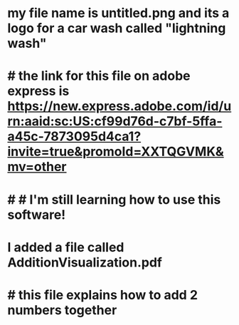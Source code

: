 # my file name is untitled.png and its a logo for a car wash called "lightning wash"
# # the link for this file on adobe express is https://new.express.adobe.com/id/urn:aaid:sc:US:cf99d76d-c7bf-5ffa-a45c-7873095d4ca1?invite=true&promoId=XXTQGVMK&mv=other
# # # I'm still learning how to use this software!
# I added a file called AdditionVisualization.pdf 
# # this file explains how to add 2 numbers together 
